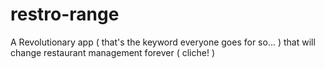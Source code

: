 # restro-range
A Revolutionary app ( that's the keyword everyone goes for so... ) that will change restaurant management forever ( cliche! )
